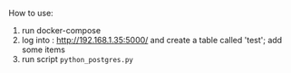 How to use:

1. run docker-compose
2. log into : http://192.168.1.35:5000/ and create a table called 'test'; add some items
3. run script ```python_postgres.py```